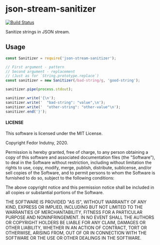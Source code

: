 # json-stream-sanitizer
[![Build Status](https://secure.travis-ci.org/indutny/json-stream-sanitizer.svg)](http://travis-ci.org/indutny/json-stream-sanitizer)

Sanitize strings in JSON stream.

## Usage

```js
const Sanitizer = require('json-stream-sanitizer');

// First argument - pattern
// Second argument - replacement
// (Just as for `String.prototype.replace`)
const sanitizer = new Sanitizer(/bad-string/g, 'good-string');

sanitizer.pipe(process.stdout);

sanitizer.write('{\n');
sanitizer.write('  "bad-string": "value",\n');
sanitizer.write('  "other-string": "other-value"\n');
sanitizer.end('}');
```

#### LICENSE

This software is licensed under the MIT License.

Copyright Fedor Indutny, 2020.

Permission is hereby granted, free of charge, to any person obtaining a
copy of this software and associated documentation files (the
"Software"), to deal in the Software without restriction, including
without limitation the rights to use, copy, modify, merge, publish,
distribute, sublicense, and/or sell copies of the Software, and to permit
persons to whom the Software is furnished to do so, subject to the
following conditions:

The above copyright notice and this permission notice shall be included
in all copies or substantial portions of the Software.

THE SOFTWARE IS PROVIDED "AS IS", WITHOUT WARRANTY OF ANY KIND, EXPRESS
OR IMPLIED, INCLUDING BUT NOT LIMITED TO THE WARRANTIES OF
MERCHANTABILITY, FITNESS FOR A PARTICULAR PURPOSE AND NONINFRINGEMENT. IN
NO EVENT SHALL THE AUTHORS OR COPYRIGHT HOLDERS BE LIABLE FOR ANY CLAIM,
DAMAGES OR OTHER LIABILITY, WHETHER IN AN ACTION OF CONTRACT, TORT OR
OTHERWISE, ARISING FROM, OUT OF OR IN CONNECTION WITH THE SOFTWARE OR THE
USE OR OTHER DEALINGS IN THE SOFTWARE.

